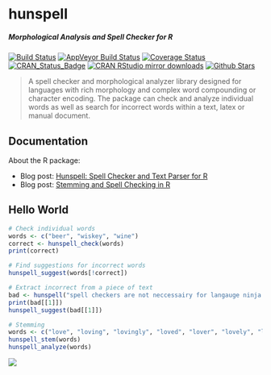 # hunspell

##### *Morphological Analysis and Spell Checker for R*

[![Build Status](https://travis-ci.org/ropensci/hunspell.svg?branch=master)](https://travis-ci.org/ropensci/hunspell)
[![AppVeyor Build Status](https://ci.appveyor.com/api/projects/status/github/ropensci/hunspell?branch=master&svg=true)](https://ci.appveyor.com/project/jeroenooms/hunspell)
[![Coverage Status](https://codecov.io/github/ropensci/hunspell/coverage.svg?branch=master)](https://codecov.io/github/ropensci/hunspell?branch=master)
[![CRAN_Status_Badge](http://www.r-pkg.org/badges/version/hunspell)](http://cran.r-project.org/package=hunspell)
[![CRAN RStudio mirror downloads](http://cranlogs.r-pkg.org/badges/hunspell)](https://cran.r-project.org/package=hunspell)
[![Github Stars](https://img.shields.io/github/stars/ropensci/hunspell.svg?style=social&label=Github)](https://github.com/ropensci/hunspell)

> A spell checker and morphological analyzer library designed for
  languages with rich morphology and complex word compounding or character
  encoding. The package can check and analyze individual words as well as
  search for incorrect words within a text, latex or manual document.

## Documentation

About the R package:

 - Blog post: [Hunspell: Spell Checker and Text Parser for R](https://www.opencpu.org/posts/hunspell-release/)
 - Blog post: [Stemming and Spell Checking in R](https://www.opencpu.org/posts/hunspell-1-2/)

## Hello World

```r
# Check individual words
words <- c("beer", "wiskey", "wine")
correct <- hunspell_check(words)
print(correct)

# Find suggestions for incorrect words
hunspell_suggest(words[!correct])

# Extract incorrect from a piece of text
bad <- hunspell("spell checkers are not neccessairy for langauge ninja's")
print(bad[[1]])
hunspell_suggest(bad[[1]])

# Stemming
words <- c("love", "loving", "lovingly", "loved", "lover", "lovely", "love")
hunspell_stem(words)
hunspell_analyze(words)
```

[![](http://ropensci.org/public_images/github_footer.png)](http://ropensci.org)

